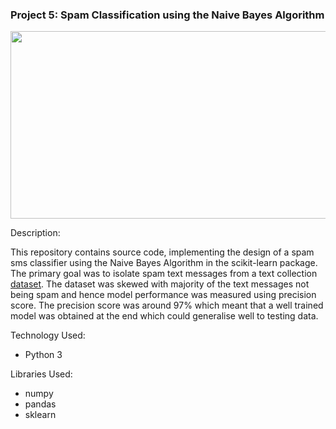 ### Project 5: Spam Classification using the Naive Bayes Algorithm
<p align="center">
    <img width="600" height="300"
     src="https://uc-r.github.io/public/images/analytics/naive_bayes/naive_bayes_icon.png">
</p>

Description:

This repository contains source code, implementing the design of a 
spam sms classifier using the Naive Bayes Algorithm in 
the scikit-learn package. The primary goal was to isolate spam text 
messages from a text collection [dataset](https://archive.ics.uci.edu/ml/datasets/SMS+Spam+Collection).
The dataset was skewed with majority of the text messages not being
 spam and hence model performance was measured using precision 
 score. The precision score was around 97% which meant that a well 
 trained model was obtained at the end which could generalise well 
 to testing data.


Technology Used:

* Python 3

Libraries Used:

* numpy
* pandas
* sklearn
